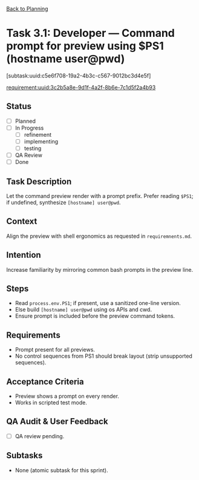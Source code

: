 [Back to Planning](./planning.md)

# Task 3.1: Developer — Command prompt for preview using $PS1 (hostname user@pwd)

[subtask:uuid:c5e6f708-19a2-4b3c-c567-9012bc3d4e5f]

[requirement:uuid:3c2b5a8e-9d1f-4a2f-8b6e-7c1d5f2a4b93](./requiremnents.md)

## Status
- [ ] Planned
- [ ] In Progress
  - [ ] refinement
  - [ ] implementing
  - [ ] testing
- [ ] QA Review
- [ ] Done

## Task Description
Let the command preview render with a prompt prefix. Prefer reading `$PS1`; if undefined, synthesize `[hostname] user@pwd`.

## Context
Align the preview with shell ergonomics as requested in `requiremnents.md`.

## Intention
Increase familiarity by mirroring common bash prompts in the preview line.

## Steps
- Read `process.env.PS1`; if present, use a sanitized one-line version.
- Else build `[hostname] user@pwd` using os APIs and cwd.
- Ensure prompt is included before the preview command tokens.

## Requirements
- Prompt present for all previews.
- No control sequences from PS1 should break layout (strip unsupported sequences).

## Acceptance Criteria
- Preview shows a prompt on every render.
- Works in scripted test mode.

## QA Audit & User Feedback
- [ ] QA review pending.

## Subtasks
- None (atomic subtask for this sprint).

